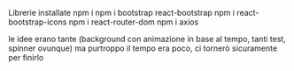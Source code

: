 Librerie installate
npm i 
npm i bootstrap react-bootstrap
npm i react-bootstrap-icons
npm i react-router-dom 
npm i axios

le idee erano tante (background con animazione in base al tempo, tanti test, spinner ovunque) ma purtroppo il tempo era poco, ci tornerò sicuramente per finirlo


